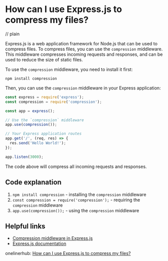 # How can I use Express.js to compress my files?
// plain

Express.js is a web application framework for Node.js that can be used to compress files. To compress files, you can use the `compression` middleware. This middleware compresses incoming requests and responses, and can be used to reduce the size of static files.

To use the `compression` middleware, you need to install it first:

```
npm install compression
```

Then, you can use the `compression` middleware in your Express application:

```javascript
const express = require('express');
const compression = require('compression');

const app = express();

// Use the `compression` middleware
app.use(compression());

// Your Express application routes
app.get('/', (req, res) => {
  res.send('Hello World!');
});

app.listen(3000);
```

The code above will compress all incoming requests and responses.

## Code explanation


1. `npm install compression` - installing the `compression` middleware
2. `const compression = require('compression');` - requiring the `compression` middleware
3. `app.use(compression());` - using the `compression` middleware

## Helpful links

- [Compression middleware in Express.js](https://expressjs.com/en/resources/middleware/compression.html)
- [Express.js documentation](https://expressjs.com/en/4x/api.html)

onelinerhub: [How can I use Express.js to compress my files?](https://onelinerhub.com/expressjs/how-can-i-use-express-js-to-compress-my-files)